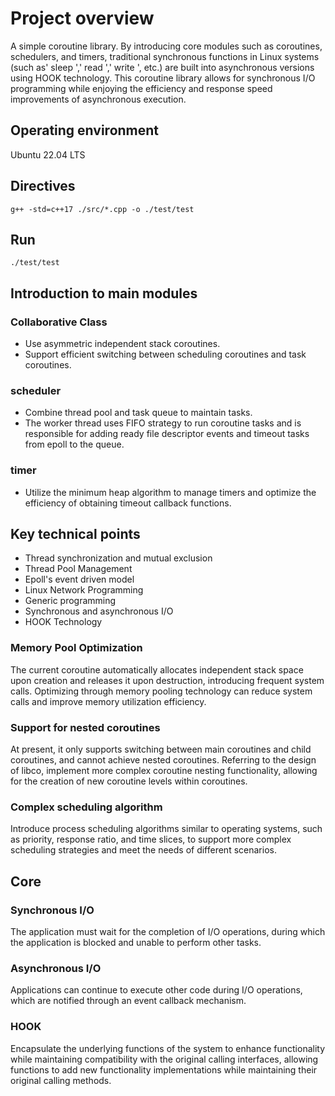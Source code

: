 # Project overview

A simple coroutine library.
By introducing core modules such as coroutines, schedulers, and timers, traditional synchronous functions in Linux systems (such as' sleep ',' read ',' write ', etc.) are built into asynchronous versions using HOOK technology.
This coroutine library allows for synchronous I/O programming while enjoying the efficiency and response speed improvements of asynchronous execution.

## Operating environment

Ubuntu 22.04 LTS

## Directives

`g++ -std=c++17 ./src/*.cpp -o ./test/test`

## Run

`./test/test`

## Introduction to main modules

### Collaborative Class
* Use asymmetric independent stack coroutines.
* Support efficient switching between scheduling coroutines and task coroutines.

### scheduler
* Combine thread pool and task queue to maintain tasks.
* The worker thread uses FIFO strategy to run coroutine tasks and is responsible for adding ready file descriptor events and timeout tasks from epoll to the queue.

### timer
* Utilize the minimum heap algorithm to manage timers and optimize the efficiency of obtaining timeout callback functions.

## Key technical points

* Thread synchronization and mutual exclusion
* Thread Pool Management
* Epoll's event driven model
* Linux Network Programming
* Generic programming
* Synchronous and asynchronous I/O
* HOOK Technology

### Memory Pool Optimization
The current coroutine automatically allocates independent stack space upon creation and releases it upon destruction, introducing frequent system calls. Optimizing through memory pooling technology can reduce system calls and improve memory utilization efficiency.

### Support for nested coroutines
At present, it only supports switching between main coroutines and child coroutines, and cannot achieve nested coroutines. Referring to the design of libco, implement more complex coroutine nesting functionality, allowing for the creation of new coroutine levels within coroutines.

### Complex scheduling algorithm
Introduce process scheduling algorithms similar to operating systems, such as priority, response ratio, and time slices, to support more complex scheduling strategies and meet the needs of different scenarios.

## Core
### Synchronous I/O
The application must wait for the completion of I/O operations, during which the application is blocked and unable to perform other tasks.

### Asynchronous I/O
Applications can continue to execute other code during I/O operations, which are notified through an event callback mechanism.

### HOOK
Encapsulate the underlying functions of the system to enhance functionality while maintaining compatibility with the original calling interfaces, allowing functions to add new functionality implementations while maintaining their original calling methods.
